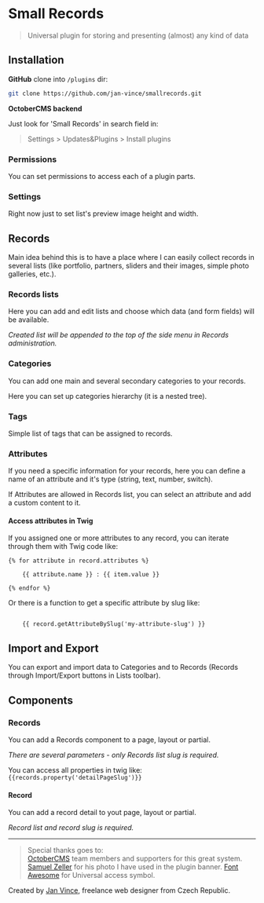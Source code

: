 # Small Records
> Universal plugin for storing and presenting (almost) any kind of data


## Installation

**GitHub** clone into `/plugins` dir:

```sh
git clone https://github.com/jan-vince/smallrecords.git
```

**OctoberCMS backend**

Just look for 'Small Records' in search field in:
> Settings > Updates&Plugins > Install plugins

### Permissions

You can set permissions to access each of a plugin parts.


### Settings

Right now just to set list's preview image height and width.


## Records

Main idea behind this is to have a place where I can easily collect records in several lists (like portfolio, partners, sliders and their images, simple photo galleries, etc.).

### Records lists

Here you can add and edit lists and choose which data (and form fields) will be available.

*Created list will be appended to the top of the side menu in Records administration.*

### Categories

You can add one main and several secondary categories to your records.

Here you can set up categories hierarchy (it is a nested tree).

### Tags

Simple list of tags that can be assigned to records.

### Attributes

If you need a specific information for your records, here you can define a name of an attribute and it's type (string, text, number, switch).

If Attributes are allowed in Records list, you can select an attribute and add a custom content to it.

#### Access attributes in Twig

If you assigned one or more attributes to any record, you can iterate through them with Twig code like:

````
{% for attribute in record.attributes %}

    {{ attribute.name }} : {{ item.value }}

{% endfor %}

````
Or there is a function to get a specific attribute by slug like:

````

    {{ record.getAttributeBySlug('my-attribute-slug') }}

````



## Import and Export

You can export and import data to Categories and to Records (Records through Import/Export buttons in Lists toolbar).


## Components

### Records

You can add a Records component to a page, layout or partial.

*There are several parameters - only Records list slug is required.*

You can access all properties in twig like: ````{{records.property('detailPageSlug')}}````

#### Record

You can add a record detail to yout page, layout or partial.

*Record list and record slug is required.*



----
> Special thanks goes to:    
> [OctoberCMS](http://www.octobercms.com) team members and supporters for this great system.
> [Samuel Zeller](https://unsplash.com/@samuelzeller) for his photo I have used in the plugin banner.
> [Font Awesome](http://www.fontawesome.io) for Universal access symbol.


Created by [Jan Vince](http://www.vince.cz), freelance web designer from Czech Republic.
